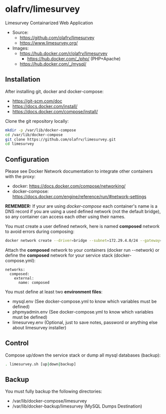 # olafrv/limesurvey
Limesurvey Containarized Web Application

 * Source: 
   * https://github.com/olafrv/limesurvey
   * https://www.limesurvey.org/
* Images: 
   * https://hub.docker.com/r/olafrv/limesurvey
	 * https://hub.docker.com/_/php/ (PHP+Apache)
   * https://hub.docker.com/_/mysql/

## Installation

After installing git, docker and docker-compose:

* https://git-scm.com/doc
* https://docs.docker.com/install/
* https://docs.docker.com/compose/install/

Clone the git repository locally:

```bash
mkdir -p /var/lib/docker-compose
cd /var/lib/docker-compose
git clone https://github.com/olafrv/limesurvey.git
cd limesurvey
```

## Configuration

Please see Docker Network documentation to integrate other containers with the proxy:

* docker: https://docs.docker.com/compose/networking/
* docker-compose: https://docs.docker.com/engine/reference/run/#network-settings

**REMEMBER:** If your are using *docker-compose* each container's name is a DNS record
if you are using a used defined network (not the default bridge), so any container can
access each other using their names.

You must create a user defined network, here is named **composed** network to avoid 
errors during composing:

```bash
docker network create --driver=bridge --subnet=172.29.4.0/24 --gateway=172.29.4.1 composed
```
Attach the **composed** network to your containers (docker run --network) or
define the **composed** network for your service stack (docker-compose.yml):

```
networks:
  composed:
    external:
      name: composed

```

You must define at least two **environment files**:

 * mysql.env (See docker-compose.yml to know which variables must be defined)
 * phpmyadmin.env (See docker-compose.yml to know which variables must be defined)
 * limesurvey.env (Optional, just to save notes, password or anything else about limesurvey installer)

## Control

Compose up/down the service stack or dump all mysql databases (backup):

```bash
. limesurvey.sh [up|down|backup]
```

## Backup

You must fully backup the following directories:
  * /var/lib/docker-compose/limesurvey
  * /var/lib/docker-backup/limesurvey (MySQL Dumps Destination)

